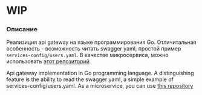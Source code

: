 # WIP

### Описание

Реализиция api gateway на языке программирования Go. Отличитальная особенность - возможность читать swagger yaml, простой пример `services-config/users.yaml`.
В качестве микросервиса, можно использовать [этот репозиторий](https://github.com/StereoFlo/go-users-rest-microservice)

Api gateway implementation in Go programming language. 
A distinguishing feature is the ability to read the swagger yaml, a simple example of services-config/users.yaml. As a microservice, you can use [this repository](https://github.com/StereoFlo/go-users-rest-microservice)